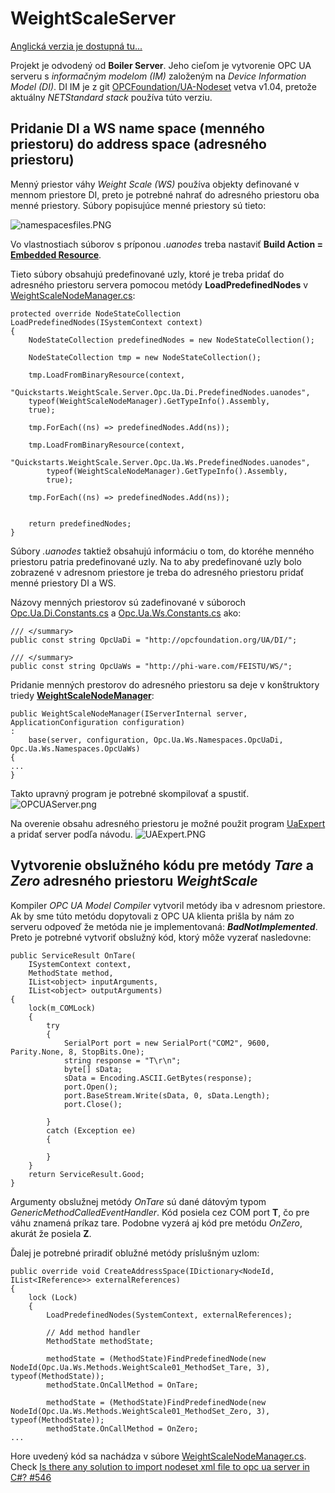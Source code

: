 # WeightScaleServer
[Anglická verzia je dostupná tu...](readme.md)

Projekt je odvodený od **Boiler Server**. Jeho cieľom je vytvorenie OPC UA serveru s _informačným modelom (IM)_ založeným na _Device Information Model (DI)_.
DI IM je z git [OPCFoundation/UA-Nodeset](https://github.com/OPCFoundation/UA-Nodeset) vetva v1.04, pretože aktuálny _NETStandard stack_ používa túto verziu.
## Pridanie DI a WS name space (menného priestoru) do address space (adresného priestoru)
Menný priestor váhy _Weight Scale (WS)_ používa objekty definované v mennom priestore DI, preto je potrebné nahrať do adresného priestoru oba menné priestory.
Súbory popisujúce menné priestory sú tieto:

![namespacesfiles.PNG](namespacesfiles.PNG)

Vo vlastnostiach súborov s príponou _.uanodes_ treba nastaviť **Build Action = [Embedded Resource](https://docs.microsoft.com/en-us/visualstudio/ide/build-actions?view=vs-2019)**.

Tieto súbory obsahujú predefinované uzly, ktoré je treba pridať do adresného priestoru servera pomocou metódy **LoadPredefinedNodes** v [WeightScaleNodeManager.cs](WeightScaleNodeManager.cs):

```
protected override NodeStateCollection LoadPredefinedNodes(ISystemContext context)
{
    NodeStateCollection predefinedNodes = new NodeStateCollection();

    NodeStateCollection tmp = new NodeStateCollection();

    tmp.LoadFromBinaryResource(context,
    "Quickstarts.WeightScale.Server.Opc.Ua.Di.PredefinedNodes.uanodes",
    typeof(WeightScaleNodeManager).GetTypeInfo().Assembly,
    true);

    tmp.ForEach((ns) => predefinedNodes.Add(ns));
            
    tmp.LoadFromBinaryResource(context,
        "Quickstarts.WeightScale.Server.Opc.Ua.Ws.PredefinedNodes.uanodes",
        typeof(WeightScaleNodeManager).GetTypeInfo().Assembly, 
        true);

    tmp.ForEach((ns) => predefinedNodes.Add(ns));
            

    return predefinedNodes;
}
```
Súbory _.uanodes_ taktiež obsahujú informáciu o tom, do ktoréhe menného priestoru patria predefinované uzly. Na to aby predefinované uzly bolo zobrazené v adresnom priestore je treba do adresného priestoru pridať menné priestory DI a WS. 

Názovy menných priestorov sú zadefinované v súboroch [Opc.Ua.Di.Constants.cs](Opc.Ua.Di.Constants.cs) a [Opc.Ua.Ws.Constants.cs](Opc.Ua.Ws.Constants.cs) ako:

```
/// </summary>
public const string OpcUaDi = "http://opcfoundation.org/UA/DI/";

/// </summary>
public const string OpcUaWs = "http://phi-ware.com/FEISTU/WS/";
```

Pridanie menných prestorov do adresného priestoru sa deje v konštruktory triedy [**WeightScaleNodeManager**](WeightScaleNodeManager.cs):

```
public WeightScaleNodeManager(IServerInternal server, ApplicationConfiguration configuration)
:
    base(server, configuration, Opc.Ua.Ws.Namespaces.OpcUaDi, Opc.Ua.Ws.Namespaces.OpcUaWs)
{
...
}
```

Takto upravný program je potrebné skompilovať a spustiť.
![OPCUAServer.png](OPCUAServer.PNG)

Na overenie obsahu adresného priestoru je možné použit program [UaExpert](https://www.unified-automation.com/products/development-tools/uaexpert.html) a pridať server podľa návodu.
![UAExpert.PNG](UAExpert.PNG)

## Vytvorenie obslužného kódu pre metódy _Tare_ a _Zero_ adresného priestoru _WeightScale_
Kompiler _OPC UA Model Compiler_ vytvoril metódy iba v adresnom priestore. Ak by sme túto metódu dopytovali z OPC UA klienta prišla by nám zo serveru odpoveď že metóda nie je implementovaná: **_BadNotImplemented_**.
Preto je potrebné vytvoriť obslužný kód, ktorý môže vyzerať nasledovne:
```
public ServiceResult OnTare(
    ISystemContext context,
    MethodState method,
    IList<object> inputArguments,
    IList<object> outputArguments)
{
    lock(m_COMLock)
    {
        try
        {
            SerialPort port = new SerialPort("COM2", 9600, Parity.None, 8, StopBits.One);
            string response = "T\r\n";
            byte[] sData;
            sData = Encoding.ASCII.GetBytes(response);
            port.Open();
            port.BaseStream.Write(sData, 0, sData.Length);
            port.Close();

        }
        catch (Exception ee)
        {

        }
    }
    return ServiceResult.Good;
}
```
Argumenty obslužnej metódy _OnTare_ sú dané dátovým typom _GenericMethodCalledEventHandler_. Kód posiela cez COM port **T**, čo pre váhu znamená príkaz tare. Podobne vyzerá aj kód pre metódu _OnZero_, akurát že posiela **Z**.

Ďalej je potrebné priradiť oblužné metódy príslušným uzlom:

```
public override void CreateAddressSpace(IDictionary<NodeId, IList<IReference>> externalReferences)
{
    lock (Lock)
    {
        LoadPredefinedNodes(SystemContext, externalReferences);

        // Add method handler
        MethodState methodState;

        methodState = (MethodState)FindPredefinedNode(new NodeId(Opc.Ua.Ws.Methods.WeightScale01_MethodSet_Tare, 3), typeof(MethodState));
        methodState.OnCallMethod = OnTare;

        methodState = (MethodState)FindPredefinedNode(new NodeId(Opc.Ua.Ws.Methods.WeightScale01_MethodSet_Zero, 3), typeof(MethodState));
        methodState.OnCallMethod = OnZero;
...
```
Hore uvedený kód sa nachádza v súbore [WeightScaleNodeManager.cs](WeightScaleNodeManager.cs).
Check [Is there any solution to import nodeset xml file to opc ua server in C#? #546](https://github.com/OPCFoundation/UA-.NETStandard/issues/546)
